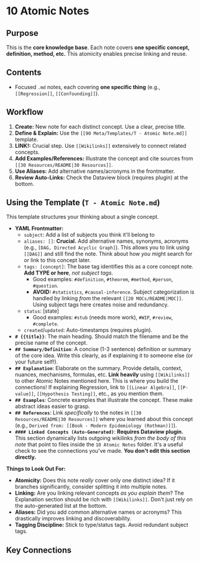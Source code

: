 # 10 Atomic Notes

## Purpose

This is the **core knowledge base**. Each note covers **one specific concept, definition, method, etc.** This atomicity enables precise linking and reuse.

## Contents

*   Focused `.md` notes, each covering **one specific thing** (e.g., `[[Regression]]`, `[[Confounding]]`).

## Workflow

1.  **Create:** New note for each distinct concept. Use a clear, precise title.
2.  **Define & Explain:** Use the `[[90 Meta/Templates/T - Atomic Note.md]]` template.
3.  **LINK!:** Crucial step. Use `[[Wikilinks]]` extensively to connect related concepts.
4.  **Add Examples/References:** Illustrate the concept and cite sources from `[[30 Resources/README|30 Resources]]`.
5.  **Use Aliases:** Add alternative names/acronyms in the frontmatter.
6.  **Review Auto-Links:** Check the Dataview block (requires plugin) at the bottom.

## Using the Template (`T - Atomic Note.md`)

This template structures your thinking about a single concept.

*   **YAML Frontmatter:**
	*   `subject`: Add a list of subjects you think it'll belong to
    *   `aliases: []`: **Crucial.** Add alternative names, synonyms, acronyms (e.g., `[DAG, Directed Acyclic Graph]`). This allows you to link using `[[DAG]]` and still find the note. Think about how *you* might search for or link to this concept later.
    *   `tags: [concept]`: The base tag identifies this as a core concept note. **Add TYPE or here**, *not subject tags*.
        *   Good examples: `#definition`, `#theorem`, `#method`, `#person`, `#question`.
        *   **AVOID:** `#statistics`, `#causal-inference`. Subject categorization is handled by linking *from* the relevant `[[20 MOCs/README|MOC]]`. Using subject tags here creates noise and redundancy.
	*   `status`: [state]
		*  Good examples: `#stub` (needs more work), `#WIP`, `#review`, `#complete`.
    *   `created`/`updated`: Auto-timestamps (requires plugin).
*   **`# {{title}}`**: The main heading. Should match the filename and be the precise name of the concept.
*   **`## Summary/Definition`**: A concise (1-3 sentence) definition or summary of the core idea. Write this clearly, as if explaining it to someone else (or your future self!).
*   **`## Explanation`**: Elaborate on the summary. Provide details, context, nuances, mechanisms, formulas, etc. **Link heavily** using `[[Wikilinks]]` to other Atomic Notes mentioned here. This is where you build the connections! If explaining Regression, link to `[[Linear Algebra]]`, `[[P-value]]`, `[[Hypothesis Testing]]`, etc., as you mention them.
*   **`## Examples`**: Concrete examples that illustrate the concept. These make abstract ideas easier to grasp.
*   **`## References`**: Link *specifically* to the notes in `[[30 Resources/README|30 Resources]]` where you learned about this concept (e.g., `Derived from: [[Book - Modern Epidemiology (Rothman)]]`).
*   **`#### Linked Concepts (Auto-Generated)`**: **Requires Dataview plugin.** This section dynamically lists outgoing wikilinks *from the body of this note* that point to files inside the `10 Atomic Notes` folder. It's a useful check to see the connections you've made. **You don't edit this section directly.**

**Things to Look Out For:**

*   **Atomicity:** Does this note *really* cover only one distinct idea? If it branches significantly, consider splitting it into multiple notes.
*   **Linking:** Are you linking relevant concepts *as you explain them*? The Explanation section should be rich with `[[Wikilinks]]`. Don't just rely on the auto-generated list at the bottom.
*   **Aliases:** Did you add common alternative names or acronyms? This drastically improves linking and discoverability.
*   **Tagging Discipline:** Stick to type/status tags. Avoid redundant subject tags.

## Key Connections

